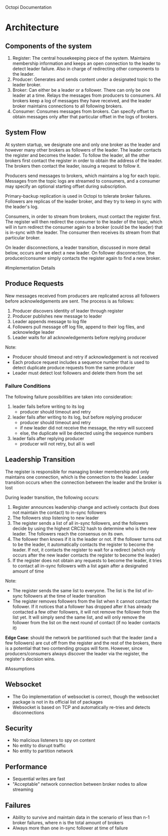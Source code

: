 Octopi Documentation

# Architecture

## Components of the system

1. Register: The central housekeeping piece of the system. Maintains membership information and keeps an open connection to the leader to detect leader failure. Also in charge of redirecting other components to the leader.
2. Producer: Generates and sends content under a designated topic to the leader broker.
3. Broker: Can either be a leader or a follower. There can only be one leader at a time. Relays the messages from producers to consumers. All brokers keep a log of messages they have received, and the leader broker maintains connections to all following brokers.
4. Consumer: Consumes messages from brokers. Can specify offset to obtain messages only after that particular offset in the logs of brokers.

## System Flow

At system startup, we designate one and only one broker as the leader and however many other brokers as followers of the leader. The leader contacts the register and becomes the leader. To follow the leader, all the other brokers first contact the register in order to obtain the address of the leader. The brokers then contact the leader, issuing a request to follow it.

Producers send messages to brokers, which maintains a log for each topic. Messages from the topic logs are streamed to consumers, and a consumer may specify an optional starting offset during subscription.

Primary-backup replication is used in Octopi to tolerate broker failures. Followers are replicas of the leader broker, and they try to keep in sync with the leader's log.

Consumers, in order to stream from brokers, must contact the register first. The register will then redirect the consumer to the leader of the topic, which will in turn redirect the consumer again to a broker (could be the leader) that is in-sync with the leader. The consumer then receives its stream from that particular broker.

On leader disconnections, a leader transition, discussed in more detail below, occurs and we elect a new leader. On follower disconnection, the producer/consumer simply contacts the register again to find a new broker.

#Implementation Details

## Produce Requests
New messages received from producers are replicated across all followers before acknowledgements are sent. The process is as follows:

1. Producer discovers identity of leader through register
2. Producer publishes new message to leader
3. Leader appends message to log file
4. Followers pull message off log file, append to their log files, and acknowledge leader
5. Leader waits for all acknowledgements before replying producer

Note:

* Producer should timeout and retry if acknowledgement is not received
* Each produce request includes a sequence number that is used to detect duplicate produce requests from the same producer
* Leader must detect lost followers and delete them from the set

### Failure Conditions

The following failure possibilities are taken into consideration:

1. leader fails before writing to its log
	- producer should timeout and retry
2. leader fails after writing to its log, but before replying producer
	- producer should timeout and retry
	- if new leader did not receive the message, the retry will succeed
	- else, the duplicate will be detected using the sequence numbers
3.  leader fails after replying producer
	- producer will not retry, but all is well

## Leadership Transition

The register is responsible for managing broker membership and only maintains one connection, which is the connection to the leader. Leader transition occurs when the connection between the leader and the broker is lost

During leader transition, the following occurs:

1. Register announces leadership change and actively contacts (but does not maintain the contact) to in-sync followers
2. The followers stop listening to new leader
3. The register sends a list of all in-sync followers, and the followers decide by using the highest CRC32 hash to determine who is the new leader. The followers reach the consensus on its own.
4. The follower then knows if it is the leader or not. If the follower turns out to be the leader, it automatically contacts the register to become the leader. If not, it contacts the register to wait for a redirect (which only occurs after the new leader contacts the register to become the leader)
5. If the register does not obtain any requests to become the leader, it tries to contact all in-sync followers with a list again after a designated amount of time

Note:

- The register sends the same list to everyone. The list is the list of in-sync followers at the time of leader transition
- The register removes followers from the list when it cannot contact the follower. If it notices that a follower has dropped after it has already contacted a few other followers, it will not remove the follower from the list yet. It will simply send the same list, and will only remove the follower from the list on the next round of contact (if no leader contacts it)

**Edge Case**: should the network be partitioned such that the leader (and a few followers) are cut off from the register and the rest of the brokers, there is a potential that two contending groups will form. However, since producers/consumers always discover the leader via the register, the register's decision wins.

#Assumptions

## Websocket
- The Go implementation of websocket is correct, though the websocket package is not in its official list of packages
- Websocket is based on TCP and automatically re-tries and detects disconnections

## Security
- No malicious listeners to spy on content
- No entity to disrupt traffic
- No entity to partition network

## Performance
- Sequential writes are fast
- "Acceptable" network connection between broker nodes to allow streaming

## Failures
- Ability to survive and maintain data in the scenario of less than n-1 broker failures, where n is the total amount of brokers
- Always more than one in-sync follower at time of failure